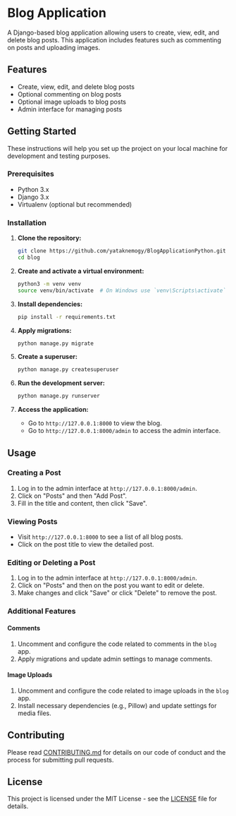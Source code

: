 # Blog Application

A Django-based blog application allowing users to create, view, edit, and delete blog posts. This application includes features such as commenting on posts and uploading images.

## Features

- Create, view, edit, and delete blog posts
- Optional commenting on blog posts
- Optional image uploads to blog posts
- Admin interface for managing posts

## Getting Started

These instructions will help you set up the project on your local machine for development and testing purposes.

### Prerequisites

- Python 3.x
- Django 3.x
- Virtualenv (optional but recommended)

### Installation

1. **Clone the repository:**

    ```bash
    git clone https://github.com/yataknemogy/BlogApplicationPython.git
    cd blog
    ```

2. **Create and activate a virtual environment:**

    ```bash
    python3 -m venv venv
    source venv/bin/activate  # On Windows use `venv\Scripts\activate`
    ```

3. **Install dependencies:**

    ```bash
    pip install -r requirements.txt
    ```

4. **Apply migrations:**

    ```bash
    python manage.py migrate
    ```

5. **Create a superuser:**

    ```bash
    python manage.py createsuperuser
    ```

6. **Run the development server:**

    ```bash
    python manage.py runserver
    ```

7. **Access the application:**

    - Go to `http://127.0.0.1:8000` to view the blog.
    - Go to `http://127.0.0.1:8000/admin` to access the admin interface.

## Usage

### Creating a Post

1. Log in to the admin interface at `http://127.0.0.1:8000/admin`.
2. Click on "Posts" and then "Add Post".
3. Fill in the title and content, then click "Save".

### Viewing Posts

- Visit `http://127.0.0.1:8000` to see a list of all blog posts.
- Click on the post title to view the detailed post.

### Editing or Deleting a Post

1. Log in to the admin interface at `http://127.0.0.1:8000/admin`.
2. Click on "Posts" and then on the post you want to edit or delete.
3. Make changes and click "Save" or click "Delete" to remove the post.

### Additional Features

#### Comments

1. Uncomment and configure the code related to comments in the `blog` app.
2. Apply migrations and update admin settings to manage comments.

#### Image Uploads

1. Uncomment and configure the code related to image uploads in the `blog` app.
2. Install necessary dependencies (e.g., Pillow) and update settings for media files.

## Contributing

Please read [CONTRIBUTING.md](CONTRIBUTING.md) for details on our code of conduct and the process for submitting pull requests.

## License

This project is licensed under the MIT License - see the [LICENSE](LICENSE) file for details.
